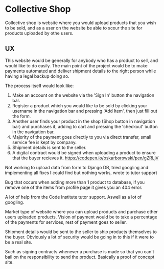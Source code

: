 # Collective Shop

Collective shop is website where you would upload products that you wish to be sold, and as a user on the website be able to scour the site for products uploaded by othe users.

## UX

This website would be generally for anybody who has a product to sell, and would like to do easily. The main point of the project would be to make payments automated and deliver shipment details to the right person while having a legal backup doing so. 

The process itself would look like:
1. Make an account on the website via the 'Sign In' button the navigation bar.
2. Register a product which you would like to be sold by clicking your username in the navigation bar and pressing 'Add Item', then just fill out the form.
3. Another user finds your product in the shop (Shop button in navigation bar) and purchases it, adding to cart and pressing the 'checkout' button in the navigation bar.
4. Majority of the payment goes directly to you via direct transfer, small service fee is kept by company.
5. Shipment details is sent to the seller.
6. A digital contract would be signed when uploading a product to ensure that the buyer recieves it.
https://codepen.io/oskarborowski/pen/gZRLjV


Not working to upload data from form to Django DB, tried googling and implementing all fixes I could find but nothing works, wrote to tutor support

Bug that occurs when adding more than 1 product to database, if you remove one of the items from profile page it gives you an 404 error.

A lot of help from the Code Institute tutor support. Aswell as a lot of googling.

Market type of website where you can upload products and purchase other users uploaded products.
Vision of payment would be to take a percentage of the payments for services, rest of payment goes to seller.

Shipment details would be sent to the seller to ship products themselves to the buyer.
Obviously a lot of security would be going in to this if it were to be a real site.

Such as signing contracts whenever a purchase is made so that you can't bail on the responsibility to send the product.
Basically a proof of concept site.

